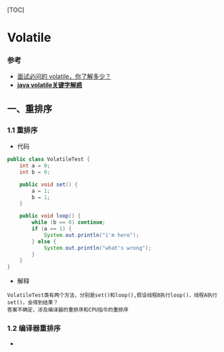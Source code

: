 [TOC]

# Volatile

### 参考

* [面试必问的 volatile，你了解多少？](https://www.jianshu.com/p/506c1e38a922)
* [**java volatile关键字解惑**](https://www.jianshu.com/p/195ae7c77afe)

## 一、重排序

### 1.1 重排序

* 代码

```java
public class VolatileTest {
    int a = 0;
    int b = 0;

    public void set() {
        a = 1;
        b = 1;
    }

    public void loop() {
        while (b == 0) continue;
        if (a == 1) {
            System.out.println("i'm here");
        } else {
            System.out.println("what's wrong");
        }
    }
}
```

* 解释

```text
VolatileTest类有两个方法，分别是set()和loop(),假设线程B执行loop()，线程A执行set()，会得到结果？
答案不确定，涉及编译器的重排序和CPU指令的重排序
```

### 1.2 编译器重排序

* 